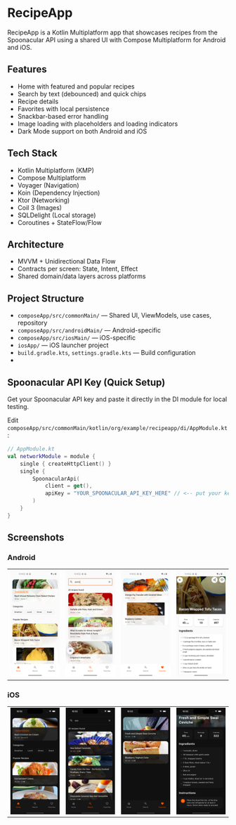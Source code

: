 # RecipeApp

RecipeApp is a Kotlin Multiplatform app that showcases recipes from the Spoonacular API using a shared UI with Compose Multiplatform for Android and iOS.

## Features
- Home with featured and popular recipes
- Search by text (debounced) and quick chips
- Recipe details
- Favorites with local persistence
- Snackbar-based error handling
- Image loading with placeholders and loading indicators
- Dark Mode support on both Android and iOS

## Tech Stack
- Kotlin Multiplatform (KMP)
- Compose Multiplatform
- Voyager (Navigation)
- Koin (Dependency Injection)
- Ktor (Networking)
- Coil 3 (Images)
- SQLDelight (Local storage)
- Coroutines + StateFlow/Flow

## Architecture
- MVVM + Unidirectional Data Flow
- Contracts per screen: State, Intent, Effect
- Shared domain/data layers across platforms

## Project Structure
- `composeApp/src/commonMain/` — Shared UI, ViewModels, use cases, repository
- `composeApp/src/androidMain/` — Android-specific
- `composeApp/src/iosMain/` — iOS-specific
- `iosApp/` — iOS launcher project
- `build.gradle.kts`, `settings.gradle.kts` — Build configuration
- 
## Spoonacular API Key (Quick Setup)

Get your Spoonacular API key and paste it directly in the DI module for local testing.

Edit `composeApp/src/commonMain/kotlin/org/example/recipeapp/di/AppModule.kt`:

```kotlin
// AppModule.kt
val networkModule = module {
    single { createHttpClient() }
    single {
        SpoonacularApi(
            client = get(),
            apiKey = "YOUR_SPOONACULAR_API_KEY_HERE" // <-- put your key here for local runs
        )
    }
}
```

## Screenshots

### Android
<table>
  <tr>
    <td><img src="screenshots/Home_Tab_Android.png" alt="Android Screenshot 1" width="260"/></td>
    <td><img src="screenshots/Search_Tab_Android.png" alt="Android Screenshot 2" width="260"/></td>
    <td><img src="screenshots/Favorites_Tab_Android.png" alt="Android Screenshot 3" width="260"/></td>
    <td><img src="screenshots/Details_Screen_Android.png" alt="Android Screenshot 3" width="260"/></td>
  </tr>
</table>

### iOS
<table>
  <tr>
    <td><img src="screenshots/Home_Tab_Ios.png" alt="iOS Screenshot 1" width="260"/></td>
    <td><img src="screenshots/Search_Tab_Ios.png" alt="iOS Screenshot 2" width="260"/></td>
    <td><img src="screenshots/Favorites_Tab_Ios.png" alt="iOS Screenshot 3" width="260"/></td>
    <td><img src="screenshots/Details_Screen_Ios.png" alt="iOS Screenshot 3" width="260"/></td>
  </tr>
</table>
